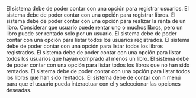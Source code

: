 El sistema debe de poder contar con una opción para registrar usuarios.
El sistema debe de poder contar con una opción para registrar libros.
El sistema debe de poder contar con una opción para realizar la renta de un libro.
Considerar que usuario puede rentar uno o muchos libros, pero un libro puede ser rentado solo por un usuario.
El sistema debe de poder contar con una opción para listar todos los usuarios registrados.
El sistema debe de poder contar con una opción para listar todos los libros registrados.
El sistema debe de poder contar con una opción para listar todos los usuarios que hayan comprado al menos un libro.
El sistema debe de poder contar con una opción para listar todos los libros que no han sido rentados.
El sistema debe de poder contar con una opción para listar todos los libros que han sido rentados.
El sistema debe de contar con n menú para que el usuario pueda interactuar con el y seleccionar las opciones deseadas.
